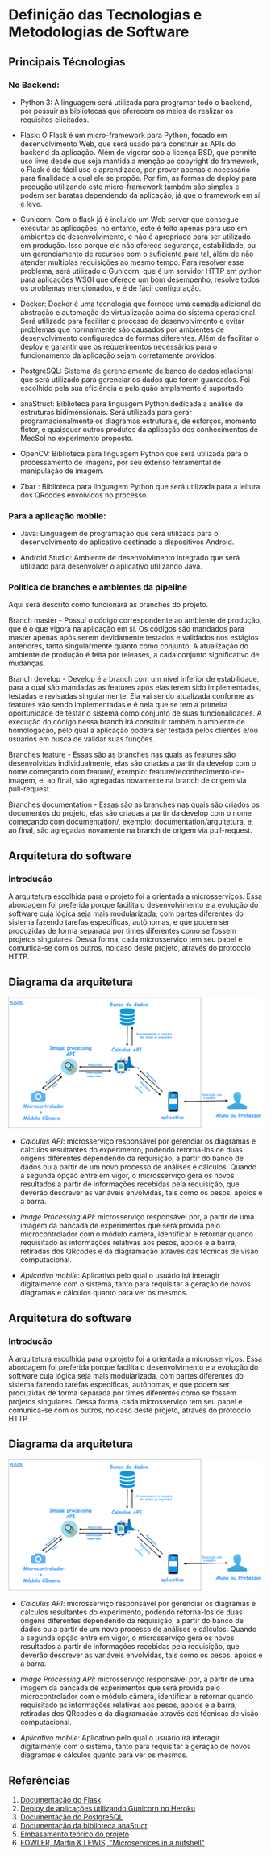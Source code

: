 # Definição das Tecnologias e Metodologias de Software

## Principais Técnologias

### No Backend:

* Python 3: A linguagem será utilizada para programar todo o backend, por possuir as bibliotecas que oferecem os meios de realizar os requisitos elicitados.

* Flask: O Flask é um micro-framework para Python, focado em desenvolvimento Web, que será usado para construir as APIs do backend da aplicação. Além de vigorar sob a licença BSD, que permite uso livre desde que seja mantida a menção ao copyright do framework, o Flask é de fácil uso e aprendizado, por prover apenas o necessário para finalidade a qual ele se propõe. Por fim, as formas de deploy para produção utilizando este micro-framework também são simples e podem ser baratas dependendo da aplicação, já que o framework em sí é leve.

* Gunicorn: Com o flask já é incluído um Web server que consegue executar as aplicações, no entanto, este é feito apenas para uso em ambientes de desenvolvimento, e não é apropriado para ser utilizado em produção. Isso porque ele não oferece segurança, estabilidade, ou um gerenciamento de recursos bom o suficiente para tal, além de não atender multiplas requisições ao mesmo tempo. Para resolver esse problema, será utilizado o Gunicorn, que é um servidor HTTP em python para aplicações WSGI que oferece um bom desempenho, resolve todos os problemas mencionados, e é de fácil configuração.

* Docker: Docker é uma tecnologia que fornece uma camada adicional de abstração e automação de virtualização acima do sistema operacional. Será utilizado para facilitar o processo de desenvolvimento e evitar problemas que
normalmente são causados por ambientes de desenvolvimento configurados de formas diferentes. Além de facilitar o deploy e garantir que os requerimentos necessários para o funcionamento da aplicação sejam corretamente providos.  
* PostgreSQL: Sistema de gerenciamento de banco de dados relacional que será utilizado para gerenciar os dados que forem guardados. Foi escolhido pela sua eficiência e pelo quão amplamente é suportado.

* anaStruct: Biblioteca para linguagem Python dedicada a análise de estruturas bidimensionais. Será utilizada para gerar programacionalmente os diagramas estruturais, de esforços, momento fletor, e quaisquer outros produtos da aplicação dos conhecimentos de MecSol no experimento proposto.

* OpenCV: Biblioteca para linguagem Python que será utilizada para o processamento de imagens, por seu extenso ferramental de manipulação de imagem.

* Zbar : Biblioteca para linguagem Python que será utilizada para a leitura dos QRcodes envolvidos no processo.


### Para a aplicação mobile:

* Java: Linguagem de programação que será utilizada para o desenvolvimento do aplicativo destinado a dispositivos Android. 

* Android Studio: Ambiente de desenvolvimento integrado que será utilizado para desenvolver o aplicativo utilizando Java.


### Política de branches e ambientes da pipeline

Aqui será descrito como funcionará as branches do projeto.

Branch master - Possuí o código correspondente ao ambiente de produção, que é o que vigora na aplicação em si. Os códigos são mandados para master apenas após serem devidamente testados e validados nos estágios anteriores, tanto singularmente quanto como conjunto. A atualização do ambiente de produção é feita por releases, a cada conjunto significativo de mudanças.

Branch develop - Develop é a branch com um nível inferior de estabilidade, para a qual são mandadas as features após elas terem sido implementadas, testadas e revisadas singularmente. Ela vai sendo atualizada conforme as features vão sendo implementadas e é nela que se tem a primeira oportunidade de testar o sistema como conjunto de suas funcionalidades. A execução do código nessa branch irá constituir também o ambiente de homologação, pelo qual a aplicação poderá ser testada pelos clientes e/ou usuários em busca de validar suas funções.

Branches feature - Essas são as branches nas quais as features são desenvolvidas individualmente, elas são criadas a partir da develop com o nome começando com feature/, exemplo: feature/reconhecimento-de-imagem, e, ao final, são agregadas novamente na branch de origem via pull-request.

Branches documentation - Essas são as branches nas quais são criados os documentos do projeto, elas são criadas a partir da develop com o nome começando com documentation/, exemplo: documentation/arquitetura, e, ao final, são agregadas novamente na branch de origem via pull-request.
## Arquitetura do software

### Introdução

A arquitetura escolhida para o projeto foi a orientada a microsserviços. Essa abordagem foi preferida porque facilita o desenvolvimento e a evolução do software cuja lógica seja mais modularizada, com partes diferentes do sistema fazendo tarefas específicas, autônomas, e que podem ser produzidas de forma separada por times diferentes como se fossem projetos singulares. Dessa forma, cada microsserviço tem seu papel e comunica-se com os outros, no caso deste projeto, através do protocolo HTTP. 

## Diagrama da arquitetura

![diagrama](images/arquitetura.png)

* _Calculus API_: microsserviço responsável por gerenciar os diagramas e cálculos resultantes do experimento, podendo retorna-los de duas origens diferentes dependendo da requisição, a partir do banco de dados ou a partir de um novo processo de análises e cálculos. Quando a segunda opção entre em vigor, o microsserviço gera os novos resultados a partir de informações recebidas pela requisição, que deverão descrever as variáveis envolvidas, tais como os pesos, apoios e a barra. 

* _Image Processing API_:  microsserviço responsável por, a partir de uma imagem da bancada de experimentos que será provida pelo microcontrolador com o módulo câmera, identificar e retornar quando requisitado as informações relativas aos pesos, apoios e a barra, retiradas dos QRcodes e da diagramação através das técnicas de visão computacional. 

* _Aplicativo mobile_: Aplicativo pelo qual o usuário irá interagir digitalmente com o sistema, tanto para requisitar a geração de novos diagramas e cálculos quanto para ver os mesmos. 



## Arquitetura do software

### Introdução

A arquitetura escolhida para o projeto foi a orientada a microsserviços. Essa abordagem foi preferida porque facilita o desenvolvimento e a evolução do software cuja lógica seja mais modularizada, com partes diferentes do sistema fazendo tarefas específicas, autônomas, e que podem ser produzidas de forma separada por times diferentes como se fossem projetos singulares. Dessa forma, cada microsserviço tem seu papel e comunica-se com os outros, no caso deste projeto, através do protocolo HTTP. 

## Diagrama da arquitetura

![diagrama](images/arquitetura.png)

* _Calculus API_: microsserviço responsável por gerenciar os diagramas e cálculos resultantes do experimento, podendo retorna-los de duas origens diferentes dependendo da requisição, a partir do banco de dados ou a partir de um novo processo de análises e cálculos. Quando a segunda opção entre em vigor, o microsserviço gera os novos resultados a partir de informações recebidas pela requisição, que deverão descrever as variáveis envolvidas, tais como os pesos, apoios e a barra. 

* _Image Processing API_:  microsserviço responsável por, a partir de uma imagem da bancada de experimentos que será provida pelo microcontrolador com o módulo câmera, identificar e retornar quando requisitado as informações relativas aos pesos, apoios e a barra, retiradas dos QRcodes e da diagramação através das técnicas de visão computacional. 

* _Aplicativo mobile_: Aplicativo pelo qual o usuário irá interagir digitalmente com o sistema, tanto para requisitar a geração de novos diagramas e cálculos quanto para ver os mesmos. 



## Referências

1. [Documentação do Flask](http://flask.pocoo.org/docs/)
2. [Deploy de aplicações utilizando Gunicorn no Heroku](https://devcenter.heroku.com/articles/python-gunicorn)
3. [Documentação do PostgreSQL](https://www.postgresql.org/docs/)
4. [Documentação da biblioteca anaStuct](https://anastruct.readthedocs.io/en/latest/) 
5. [Embasamento teórico do projeto](https://fga-projeto-integrador-1.github.io/SSol/Ponto%20de%20Controle%20I/08embasamento/)
6. [FOWLER, Martin & LEWIS, "Microservices in a nutshell"](https://www.thoughtworks.com/pt/insights/blog/microservices-nutshell)
